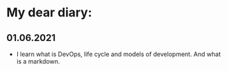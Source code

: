 # My dear diary:

## 01.06.2021
+ I learn what is DevOps, life cycle and models of development. And what is a markdown.